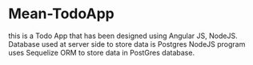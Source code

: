 # Mean-TodoApp
this is a  Todo App that has been designed using Angular JS, NodeJS. 
Database used at server side to store data is Postgres
NodeJS program uses Sequelize ORM to store data in PostGres database.
